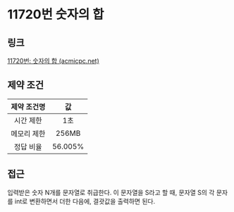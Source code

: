 # 11720번 숫자의 합

## 링크

[11720번: 숫자의 합 (acmicpc.net)](https://www.acmicpc.net/problem/11720)

## 제약 조건

| 제약 조건명 |   값    |
| :---------: | :-----: |
|  시간 제한  |   1초   |
| 메모리 제한 |  256MB  |
|  정답 비율  | 56.005% |

## 접근

입력받은 숫자 N개를 문자열로 취급한다. 이 문자열을 S라고 할 때, 문자열 S의 각 문자를 int로 변환하면서 더한 다음에, 결괏값을 출력하면 된다.
